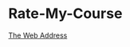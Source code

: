 # Rate-My-Course
[The Web Address](http://web.engr.oregonstate.edu/~jiangzh/Rate%20My%20Course/login.php)
